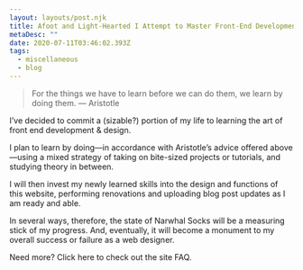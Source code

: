 ```yaml
---
layout: layouts/post.njk
title: Afoot and Light-Hearted I Attempt to Master Front-End Development & Design
metaDesc: ""
date: 2020-07-11T03:46:02.393Z
tags:
  - miscellaneous
  - blog
---
```

> For the things we have to learn before we can do them, we learn by doing them.
> ― Aristotle

I’ve decided to commit a (sizable?) portion of my life to learning the art of front end development & design. 

I plan to learn by doing—in accordance with Aristotle’s advice offered above—using a mixed strategy of taking on bite-sized projects or tutorials, and studying theory in between. 

I will then invest my newly learned skills into the design and functions of this website, performing renovations and uploading blog post updates as I am ready and able.

In several ways, therefore, the state of Narwhal Socks will be a measuring stick of my progress. And, eventually, it will become a monument to my overall success or failure as a web designer.

Need more? Click here to check out the site FAQ.